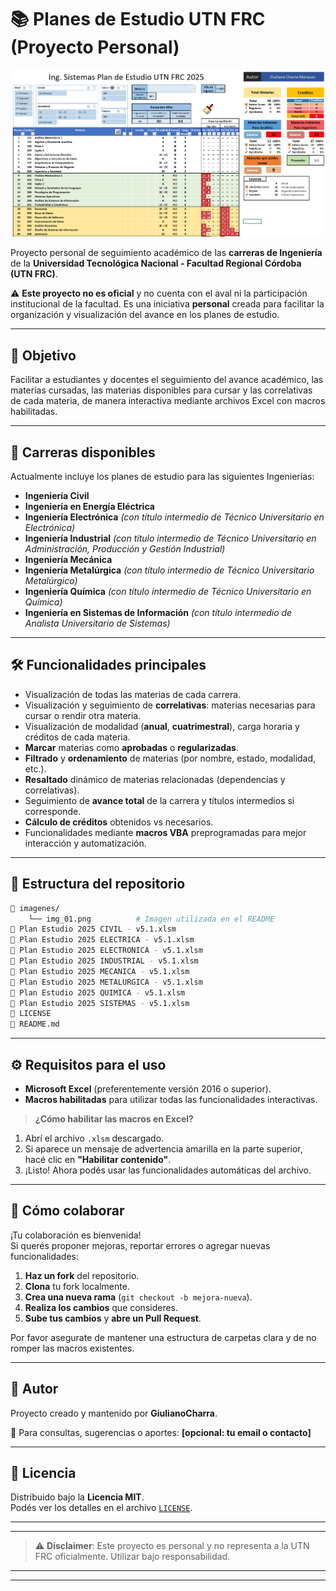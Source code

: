 # 📚 Planes de Estudio UTN FRC (Proyecto Personal)

![Planes de Estudio UTN FRC](imagenes/img_01.png)  

Proyecto personal de seguimiento académico de las **carreras de Ingeniería** de la **Universidad Tecnológica Nacional - Facultad Regional Córdoba (UTN FRC)**.

⚠️ **Este proyecto no es oficial** y no cuenta con el aval ni la participación institucional de la facultad. Es una iniciativa **personal** creada para facilitar la organización y visualización del avance en los planes de estudio.

---

## 🎯 Objetivo

Facilitar a estudiantes y docentes el seguimiento del avance académico, las materias cursadas, las materias disponibles para cursar y las correlativas de cada materia, de manera interactiva mediante archivos Excel con macros habilitadas.

---

## 📂 Carreras disponibles

Actualmente incluye los planes de estudio para las siguientes Ingenierías:

- **Ingeniería Civil**
- **Ingeniería en Energía Eléctrica**
- **Ingeniería Electrónica** *(con título intermedio de Técnico Universitario en Electrónica)*
- **Ingeniería Industrial** *(con título intermedio de Técnico Universitario en Administración, Producción y Gestión Industrial)*
- **Ingeniería Mecánica**
- **Ingeniería Metalúrgica** *(con título intermedio de Técnico Universitario Metalúrgico)*
- **Ingeniería Química** *(con título intermedio de Técnico Universitario en Química)*
- **Ingeniería en Sistemas de Información** *(con título intermedio de Analista Universitario de Sistemas)*

---

## 🛠️ Funcionalidades principales

- Visualización de todas las materias de cada carrera.
- Visualización y seguimiento de **correlativas**: materias necesarias para cursar o rendir otra materia.
- Visualización de modalidad (**anual**, **cuatrimestral**), carga horaria y créditos de cada materia.
- **Marcar** materias como **aprobadas** o **regularizadas**.
- **Filtrado** y **ordenamiento** de materias (por nombre, estado, modalidad, etc.).
- **Resaltado** dinámico de materias relacionadas (dependencias y correlativas).
- Seguimiento de **avance total** de la carrera y títulos intermedios si corresponde.
- **Cálculo de créditos** obtenidos vs necesarios.
- Funcionalidades mediante **macros VBA** preprogramadas para mejor interacción y automatización.

---

## 🧩 Estructura del repositorio

```bash
📁 imagenes/
    └── img_01.png          # Imagen utilizada en el README
📄 Plan Estudio 2025 CIVIL - v5.1.xlsm
📄 Plan Estudio 2025 ELECTRICA - v5.1.xlsm
📄 Plan Estudio 2025 ELECTRONICA - v5.1.xlsm
📄 Plan Estudio 2025 INDUSTRIAL - v5.1.xlsm
📄 Plan Estudio 2025 MECANICA - v5.1.xlsm
📄 Plan Estudio 2025 METALURGICA - v5.1.xlsm
📄 Plan Estudio 2025 QUIMICA - v5.1.xlsm
📄 Plan Estudio 2025 SISTEMAS - v5.1.xlsm
📄 LICENSE
📄 README.md
```

---

## ⚙️ Requisitos para el uso

- **Microsoft Excel** (preferentemente versión 2016 o superior).
- **Macros habilitadas** para utilizar todas las funcionalidades interactivas.

> **¿Cómo habilitar las macros en Excel?**

1. Abrí el archivo `.xlsm` descargado.
2. Si aparece un mensaje de advertencia amarilla en la parte superior, hacé clic en **"Habilitar contenido"**.
3. ¡Listo! Ahora podés usar las funcionalidades automáticas del archivo.

---

## 🤝 Cómo colaborar

¡Tu colaboración es bienvenida!  
Si querés proponer mejoras, reportar errores o agregar nuevas funcionalidades:

1. **Haz un fork** del repositorio.
2. **Clona** tu fork localmente.
3. **Crea una nueva rama** (`git checkout -b mejora-nueva`).
4. **Realiza los cambios** que consideres.
5. **Sube tus cambios** y **abre un Pull Request**.

Por favor asegurate de mantener una estructura de carpetas clara y de no romper las macros existentes.

---

## 👤 Autor

Proyecto creado y mantenido por **GiulianoCharra**.

💬 Para consultas, sugerencias o aportes: **[opcional: tu email o contacto]**

---

## 📜 Licencia

Distribuido bajo la **Licencia MIT**.  
Podés ver los detalles en el archivo [`LICENSE`](LICENSE).

---

---
> ⚠️ **Disclaimer**: Este proyecto es personal y no representa a la UTN FRC oficialmente. Utilizar bajo responsabilidad.  
---

---
